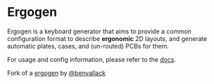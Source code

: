 # Ergogen

Ergogen is a keyboard generator that aims to provide a common configuration format to describe **ergonomic** 2D layouts, and generate automatic plates, cases, and (un-routed) PCBs for them.

For usage and config information, please refer to the [docs](https://docs.ergogen.xyz).

Fork of a [ergogen](https://github.com/benvallack/ergogen) by [@benvallack](https://github.com/benvallack)